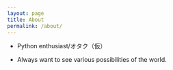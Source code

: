```yaml
---
layout: page
title: About
permalink: /about/
---
```


- Python enthusiast/オタク（仮）

- Always want to see various possibilities of the world.
